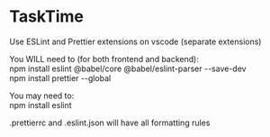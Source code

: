 # TaskTime

Use ESLint and Prettier extensions on vscode (separate extensions)

You WILL need to (for both frontend and backend):<br/>
npm install eslint @babel/core @babel/eslint-parser --save-dev<br/>
npm install prettier --global

You may need to:<br/>
npm install eslint

.prettierrc and .eslint.json will have all formatting rules
